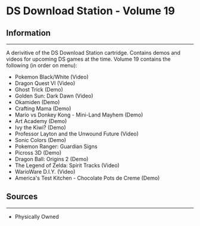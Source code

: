 # DS Download Station - Volume 19

## Information
---
A derivitive of the DS Download Station cartridge. Contains demos and videos for upcoming DS games at the time. Volume 19 contains the following (in order on menu):
- Pokemon Black/White (Video)
- Dragon Quest VI (Video)
- Ghost Trick (Demo)
- Golden Sun: Dark Dawn (Video)
- Okamiden (Demo)
- Crafting Mama (Demo)
- Mario vs Donkey Kong - Mini-Land Mayhem (Demo)
- Art Academy (Demo)
- Ivy the Kiwi? (Demo)
- Professor Layton and the Unwound Future (Video)
- Sonic Colors (Demo)
- Pokemon Ranger: Guardian Signs
- Picross 3D (Demo)
- Dragon Ball: Origins 2 (Demo)
- The Legend of Zelda: Spirit Tracks (Video)
- WarioWare D.I.Y. (Video)
- America's Test Kitchen - Chocolate Pots de Creme (Demo)

## Sources
---
- Physically Owned
